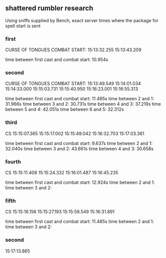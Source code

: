 ## shattered rumbler research

Using sniffs supplied by Bench, exact server times where the package for spell start is sent

### first
CURSE OF TONGUES COMBAT START: 15:13:32.255
15:13:43.209

time between first cast and combat start: 10.954s

### second
CURSE OF TONGUES COMBAT START: 15:13:49.549
15:14:01.034 
15:14:33.000 
15:15:03.731
15:15:40.950
15:16:23.001
15:16:55.313

time between first cast and combat start: 11.485s
time between 2 and 1: 31.966s
time between 3 and 2: 30.731s
time between 4 and 3: 37.219s
time between 5 and 4: 42.051s
time between 6 and 5: 32.312s

### third
CS 15:15:07.365
15:15:17.002
15:15:49.042
15:16:32.703
15:17:03.361

time between first cast and combat start: 9.637s
time between 2 and 1: 32.040s
time between 3 and 2: 43.661s
time between 4 and 3: 30.658s

### fourth
CS 15:15:11.408
15:15:24.332
15:16:01.487
15:16:45.235

time between first cast and combat start: 12.924s
time between 2 and 1:
time between 3 and 2:

### fifth
CS 15:15:16.156
15:15:27.193 
15:15:59.549
15:16:31.891 

time between first cast and combat start: 11.485s
time between 2 and 1:
time between 3 and 2:

### second
15:17:13.865





